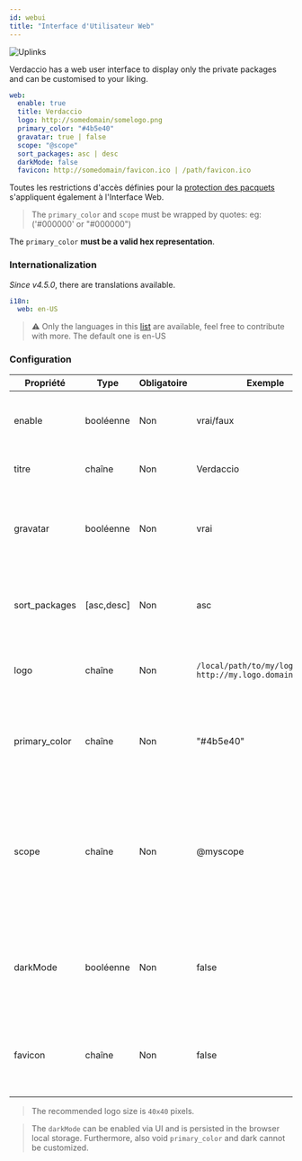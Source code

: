 ```yaml
---
id: webui
title: "Interface d'Utilisateur Web"
---
```


![Uplinks](https://user-images.githubusercontent.com/558752/52916111-fa4ba980-32db-11e9-8a64-f4e06eb920b3.png)

Verdaccio has a web user interface to display only the private packages and can be customised to your liking.

```yaml
web:
  enable: true
  title: Verdaccio
  logo: http://somedomain/somelogo.png
  primary_color: "#4b5e40"
  gravatar: true | false
  scope: "@scope"
  sort_packages: asc | desc
  darkMode: false
  favicon: http://somedomain/favicon.ico | /path/favicon.ico
```

Toutes les restrictions d'accès définies pour la [protection des pacquets](protect-your-dependencies.md) s'appliquent également à l'Interface Web.

> The `primary_color` and `scope` must be wrapped by quotes: eg: ('#000000' or "#000000")

The `primary_color` **must be a valid hex representation**.

### Internationalization

*Since v4.5.0*, there are translations available.

```yaml
i18n:
  web: en-US
```

> ⚠️ Only the languages in this [list](https://github.com/verdaccio/ui/tree/master/i18n/translations) are available, feel free to contribute with more. The default one is en-US

### Configuration

| Propriété     | Type       | Obligatoire | Exemple                                                       | Soutien       | Description                                                                                                              |
| ------------- | ---------- | ----------- | ------------------------------------------------------------- | ------------- | ------------------------------------------------------------------------------------------------------------------------ |
| enable        | booléenne  | Non         | vrai/faux                                                     | tous          | permettre l’affichage de l’interface web                                                                                 |
| titre         | chaîne     | Non         | Verdaccio                                                     | tous          | Description du titre HTML                                                                                                |
| gravatar      | booléenne  | Non         | vrai                                                          | `>v4`      | Gravatars will be generated under the hood if this property is enabled                                                   |
| sort_packages | [asc,desc] | Non         | asc                                                           | `>v4`      | By default private packages are sorted by ascending                                                                      |
| logo          | chaîne     | Non         | `/local/path/to/my/logo.png` `http://my.logo.domain/logo.png` | tous          | a URI where logo is located (header logo)                                                                                |
| primary_color | chaîne     | Non         | "#4b5e40"                                                     | `>4`       | The primary color to use throughout the UI (header, etc)                                                                 |
| scope         | chaîne     | Non         | @myscope                                                      | `>v3.x`    | If you're using this registry for a specific module scope, specify that scope to set it in the webui instructions header |
| darkMode      | booléenne  | Non         | false                                                         | `>=v4.6.0` | This mode is an special theme for those want to live in the dark side                                                    |
| favicon       | chaîne     | Non         | false                                                         | `>=v5.0.1` | Display a custom favicon, can be local resource or valid url                                                             |

> The recommended logo size is `40x40` pixels.

> The `darkMode` can be enabled via UI and is persisted in the browser local storage. Furthermore, also void `primary_color` and dark cannot be customized.
